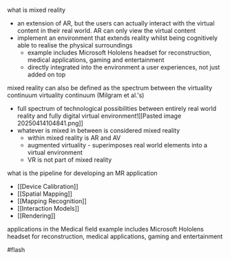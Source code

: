 what is mixed reality
- an extension of AR, but the users can actually interact with the virtual content in their real world. AR can only view the virtual content
- implement an environment that extends reality whilst being cognitively able to realise the physical surroundings
    - example includes Microsoft Hololens headset for reconstruction, medical applications, gaming and entertainment
    - directly integrated into the environment a user experiences, not just added on top 


mixed reality can also be defined as the spectrum between the virtuality continuum 
virtuality continuum (Milgram et al.'s)
- full spectrum of technological possibilities between entirely real world reality and fully digital virtual environment![[Pasted image 20250414104841.png]]
- whatever is mixed in between is considered mixed reality
	- within mixed reality is AR and AV 
	- augmented virtuality - superimposes real world elements into a virtual environment 
	- VR is not part of mixed reality


what is the pipeline for developing an MR application 
- [[Device Calibration]]
- [[Spatial Mapping]]
- [[Mapping Recognition]]
- [[Interaction Models]]
- [[Rendering]]

applications in the Medical field 
example includes Microsoft Hololens headset for reconstruction, medical applications, gaming and entertainment


#flash 